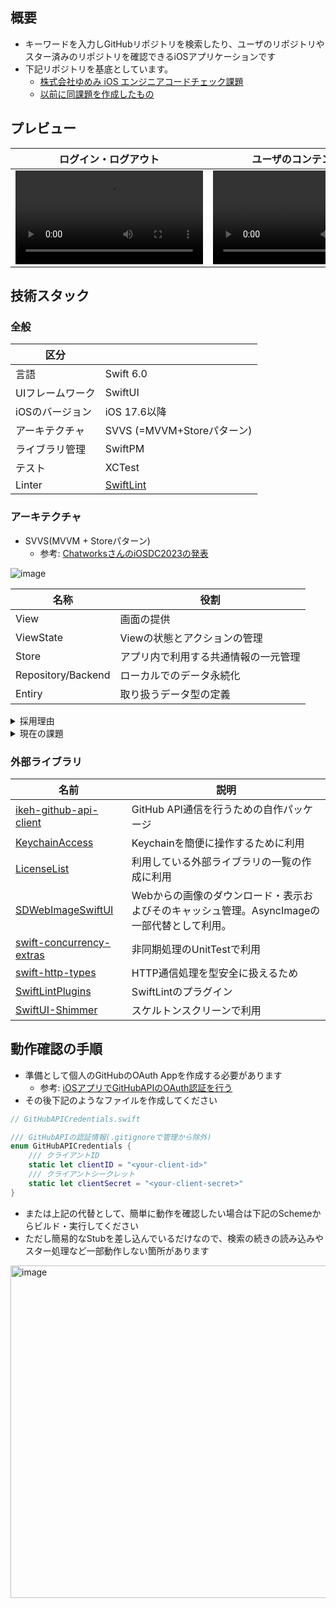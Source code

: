 

## 概要
- キーワードを入力しGitHubリポジトリを検索したり、ユーザのリポジトリやスター済みのリポジトリを確認できるiOSアプリケーションです
- 下記リポジトリを基底としています。
  - [株式会社ゆめみ iOS エンジニアコードチェック課題](https://github.com/yumemi-inc/ios-engineer-codecheck)
  - [以前に同課題を作成したもの](https://github.com/pommdau/iOSEngineerCodeCheck)

## プレビュー

|ログイン・ログアウト|ユーザのコンテンツ表示|リポジトリ検索|
|---|---|---|
|<video src="https://github.com/user-attachments/assets/c258418a-ce7d-4597-bacc-b5bbf97d47a3">|<video src="https://github.com/user-attachments/assets/9e2da800-c728-4bdf-a12c-a66ef5b7cfac">|<video src="https://github.com/user-attachments/assets/cacac18a-fafc-4792-952b-a249525ad8d0">|

## 技術スタック
### 全般

|区分||
|---|---|
|言語|Swift 6.0|
|UIフレームワーク|SwiftUI|
|iOSのバージョン|iOS 17.6以降|
|アーキテクチャ|SVVS (=MVVM+Storeパターン)|
|ライブラリ管理|SwiftPM|
|テスト|XCTest|
|Linter|[SwiftLint](https://github.com/realm/SwiftLint)|

### アーキテクチャ

- SVVS(MVVM + Storeパターン)
    - 参考: [ChatworksさんのiOSDC2023の発表](https://github.com/chatwork/svvs-sample?tab=readme-ov-file)

![image](https://i.imgur.com/g224phy.png)

|名称|役割|
|---|---|
|View|画面の提供|
|ViewState|Viewの状態とアクションの管理|
|Store|アプリ内で利用する共通情報の一元管理|
|Repository/Backend|ローカルでのデータ永続化|
|Entiry|取り扱うデータ型の定義|

<details>
<summary>採用理由</summary>

- データフローが簡潔で安全に扱うことができる点
    - Storeを「Single Source of Truth」とし、ユーザのアクションやAPI通信の結果を一元的に管理することで、データの不整合を防止できる
    - `Observation`の登場でリアクティブ部分をより簡潔に書けるようになったことも嬉しい
- また`View`からロジックと状態変化の部分を`ViewState`に切り出すことで、ユニットテストが書きやすい
- `Store`-`ViewState`-`View`と小さい単位で扱うので影響範囲の把握やテストをしやすいのが嬉しく、またこれを最小単位としてプロダクトの成長に合わせてスケールできるため

</details>

<details>
<summary>現在の課題</summary>

- ロジックが`ViewState`に集中するので肥大化する懸念がある。その際は`UseCase`で分割するのが良いだろうか。
- `ViewState`から`Store`へ外部APIの通信処理を呼び出すための関数の宣言が冗長になる。

```swift
extension RepoStore {
    
    func searchRepos(
        searchText: String,
        accessToken: String?,
        sort: String?,
        order: String?,
        perPage: Int?,
        page: Int?
    ) async throws -> SearchResponse<Repo> {
        let response = try await gitHubAPIClient.searchRepos(
            query: searchText,
            accessToken: accessToken,
            sort: sort,
            order: order,
            perPage: perPage,
            page: page
        )
        try await addValues(response.items)
        return response
    }
    ...
}
```

- また外部APIの結果を複数の`Store`に保存する場合、`ViewState`から`Store`に値を保存させる必要があって煩雑になってしまう
    - 例: `RepoStore`でスター済みリポジトリの一覧を取得した後、`ViewState`から`StarredRepoStore`にその情報を登録する必要がある
- 解決策としては複数の`Store`を結合させる、または`ViewState`に外部APIの処理をさせるか。
- (この辺り自分の中でもまだ答えが出せていないです)

</details>

### 外部ライブラリ

|名前|説明|
|---|---|
|[ikeh-github-api-client](https://github.com/pommdau/ikeh-github-api-client/)|GitHub API通信を行うための自作パッケージ|
|[KeychainAccess](https://github.com/kishikawakatsumi/KeychainAccess)|Keychainを簡便に操作するために利用|
|[LicenseList](https://github.com/cybozu/LicenseList)|利用している外部ライブラリの一覧の作成に利用|
|[SDWebImageSwiftUI](https://github.com/SDWebImage/SDWebImageSwiftUI)|Webからの画像のダウンロード・表示およびそのキャッシュ管理。AsyncImageの一部代替として利用。|
|[swift-concurrency-extras](https://github.com/pointfreeco/swift-concurrency-extras)|非同期処理のUnitTestで利用|
|[swift\-http\-types](https://github.com/apple/swift-http-types)|HTTP通信処理を型安全に扱えるため|
|[SwiftLintPlugins](https://github.com/SimplyDanny/SwiftLintPlugins)|SwiftLintのプラグイン|
|[SwiftUI\-Shimmer](https://github.com/markiv/SwiftUI-Shimmer)|スケルトンスクリーンで利用|

## 動作確認の手順

- 準備として個人のGitHubのOAuth Appを作成する必要があります
  - 参考: [iOSアプリでGitHubAPIのOAuth認証を行う](https://zenn.dev/ikeh1024/articles/dd5678087362c4)
- その後下記のようなファイルを作成してください

```swift
// GitHubAPICredentials.swift

/// GitHubAPIの認証情報(.gitignoreで管理から除外)
enum GitHubAPICredentials {
    /// クライアントID
    static let clientID = "<your-client-id>"
    /// クライアントシークレット
    static let clientSecret = "<your-client-secret>"
}
```

- または上記の代替として、簡単に動作を確認したい場合は下記のSchemeからビルド・実行してください
- ただし簡易的なStubを差し込んでいるだけなので、検索の続きの読み込みやスター処理など一部動作しない箇所があります

<img width="532" alt="image" src="https://github.com/user-attachments/assets/a5950b45-29c8-40a5-9e63-b2871d370116" />

